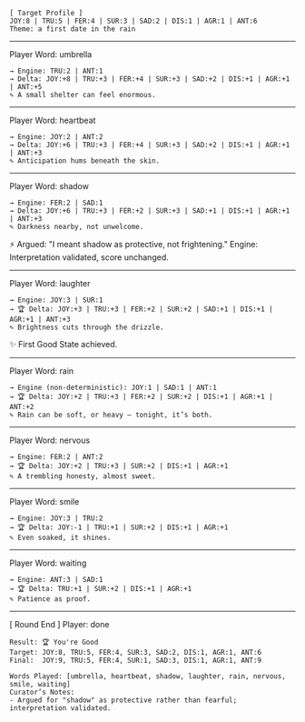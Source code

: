 ```
[ Target Profile ]
JOY:8 | TRU:5 | FER:4 | SUR:3 | SAD:2 | DIS:1 | AGR:1 | ANT:6
Theme: a first date in the rain
```
-------------------------------------------------------------

Player Word: umbrella
```
→ Engine: TRU:2 | ANT:1
→ Delta: JOY:+8 | TRU:+3 | FER:+4 | SUR:+3 | SAD:+2 | DIS:+1 | AGR:+1 | ANT:+5
✎ A small shelter can feel enormous.
```

-------------------------------------------------------------

Player Word: heartbeat
```
→ Engine: JOY:2 | ANT:2
→ Delta: JOY:+6 | TRU:+3 | FER:+4 | SUR:+3 | SAD:+2 | DIS:+1 | AGR:+1 | ANT:+3
✎ Anticipation hums beneath the skin.
```

-------------------------------------------------------------

Player Word: shadow
```
→ Engine: FER:2 | SAD:1
→ Delta: JOY:+6 | TRU:+3 | FER:+2 | SUR:+3 | SAD:+1 | DIS:+1 | AGR:+1 | ANT:+3
✎ Darkness nearby, not unwelcome.
```
⚡ Argued: "I meant shadow as protective, not frightening."
   Engine: Interpretation validated, score unchanged.

-------------------------------------------------------------

Player Word: laughter
```
→ Engine: JOY:3 | SUR:1
→ 🏆 Delta: JOY:+3 | TRU:+3 | FER:+2 | SUR:+2 | SAD:+1 | DIS:+1 | AGR:+1 | ANT:+3
✎ Brightness cuts through the drizzle.
```
✨ First Good State achieved.

-------------------------------------------------------------

Player Word: rain
```
→ Engine (non-deterministic): JOY:1 | SAD:1 | ANT:1
→ 🏆 Delta: JOY:+2 | TRU:+3 | FER:+2 | SUR:+2 | DIS:+1 | AGR:+1 | ANT:+2
✎ Rain can be soft, or heavy — tonight, it’s both.
```

-------------------------------------------------------------

Player Word: nervous
```
→ Engine: FER:2 | ANT:2
→ 🏆 Delta: JOY:+2 | TRU:+3 | SUR:+2 | DIS:+1 | AGR:+1
✎ A trembling honesty, almost sweet.
```

-------------------------------------------------------------

Player Word: smile
```
→ Engine: JOY:3 | TRU:2
→ 🏆 Delta: JOY:-1 | TRU:+1 | SUR:+2 | DIS:+1 | AGR:+1
✎ Even soaked, it shines.
```

-------------------------------------------------------------

Player Word: waiting
```
→ Engine: ANT:3 | SAD:1
→ 🏆 Delta: TRU:+1 | SUR:+2 | DIS:+1 | AGR:+1
✎ Patience as proof.
```

-------------------------------------------------------------

[ Round End ]
Player: done

```
Result: 🏆 You're Good
Target: JOY:8, TRU:5, FER:4, SUR:3, SAD:2, DIS:1, AGR:1, ANT:6
Final:  JOY:9, TRU:5, FER:4, SUR:1, SAD:3, DIS:1, AGR:1, ANT:9

Words Played: [umbrella, heartbeat, shadow, laughter, rain, nervous, smile, waiting]
Curator’s Notes:
- Argued for "shadow" as protective rather than fearful; interpretation validated.
```

